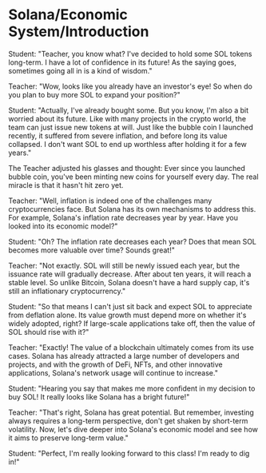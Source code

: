 # Solana/Economic System/Introduction

Student: "Teacher, you know what? I've decided to hold some SOL tokens long-term. I have a lot of confidence in its future! As the saying goes, sometimes going all in is a kind of wisdom."

Teacher: "Wow, looks like you already have an investor's eye! So when do you plan to buy more SOL to expand your position?"

Student: "Actually, I've already bought some. But you know, I'm also a bit worried about its future. Like with many projects in the crypto world, the team can just issue new tokens at will. Just like the bubble coin I launched recently, it suffered from severe inflation, and before long its value collapsed. I don't want SOL to end up worthless after holding it for a few years."

The Teacher adjusted his glasses and thought: Ever since you launched bubble coin, you've been minting new coins for yourself every day. The real miracle is that it hasn't hit zero yet.

Teacher: "Well, inflation is indeed one of the challenges many cryptocurrencies face. But Solana has its own mechanisms to address this. For example, Solana's inflation rate decreases year by year. Have you looked into its economic model?"

Student: "Oh? The inflation rate decreases each year? Does that mean SOL becomes more valuable over time? Sounds great!"

Teacher: "Not exactly. SOL will still be newly issued each year, but the issuance rate will gradually decrease. After about ten years, it will reach a stable level. So unlike Bitcoin, Solana doesn't have a hard supply cap, it's still an inflationary cryptocurrency."

Student: "So that means I can't just sit back and expect SOL to appreciate from deflation alone. Its value growth must depend more on whether it's widely adopted, right? If large-scale applications take off, then the value of SOL should rise with it?"

Teacher: "Exactly! The value of a blockchain ultimately comes from its use cases. Solana has already attracted a large number of developers and projects, and with the growth of DeFi, NFTs, and other innovative applications, Solana's network usage will continue to increase."

Student: "Hearing you say that makes me more confident in my decision to buy SOL! It really looks like Solana has a bright future!"

Teacher: "That's right, Solana has great potential. But remember, investing always requires a long-term perspective, don't get shaken by short-term volatility. Now, let's dive deeper into Solana's economic model and see how it aims to preserve long-term value."

Student: "Perfect, I'm really looking forward to this class! I'm ready to dig in!"
